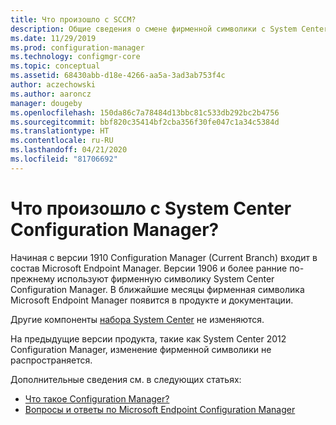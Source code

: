 ```yaml
---
title: Что произошло с SCCM?
description: Общие сведения о смене фирменной символики с System Center Configuration Manager на Microsoft Endpoint Configuration Manager
ms.date: 11/29/2019
ms.prod: configuration-manager
ms.technology: configmgr-core
ms.topic: conceptual
ms.assetid: 68430abb-d18e-4266-aa5a-3ad3ab753f4c
author: aczechowski
ms.author: aaroncz
manager: dougeby
ms.openlocfilehash: 150da86c7a78484d13bbc81c533db292bc2b4756
ms.sourcegitcommit: bbf820c35414bf2cba356f30fe047c1a34c5384d
ms.translationtype: HT
ms.contentlocale: ru-RU
ms.lasthandoff: 04/21/2020
ms.locfileid: "81706692"
---
```

# <a name="what-happened-to-system-center-configuration-manager"></a>Что произошло с System Center Configuration Manager?

Начиная с версии 1910 Configuration Manager (Current Branch) входит в состав Microsoft Endpoint Manager. Версии 1906 и более ранние по-прежнему используют фирменную символику System Center Configuration Manager. В ближайшие месяцы фирменная символика Microsoft Endpoint Manager появится в продукте и документации.

Другие компоненты [набора System Center](https://docs.microsoft.com/system-center) не изменяются.

На предыдущие версии продукта, такие как System Center 2012 Configuration Manager, изменение фирменной символики не распространяется.

Дополнительные сведения см. в следующих статьях:

- [Что такое Configuration Manager?](introduction.md)
- [Вопросы и ответы по Microsoft Endpoint Configuration Manager](microsoft-endpoint-manager-faq.md)

